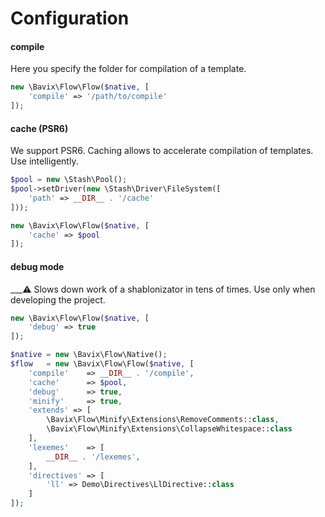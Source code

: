 Configuration
=============

#### compile
Here you specify the folder for compilation of a template.

```php
new \Bavix\Flow\Flow($native, [
    'compile' => '/path/to/compile'
]);
```

#### cache (PSR6)
We support PSR6. 
Caching allows to accelerate compilation of templates. 
Use intelligently.

```php
$pool = new \Stash\Pool();
$pool->setDriver(new \Stash\Driver\FileSystem([
    'path' => __DIR__ . '/cache'
]));

new \Bavix\Flow\Flow($native, [
    'cache' => $pool
]);
```

#### debug mode
___:warning: Slows down work of a shablonizator in tens of times. 
Use only when developing the project.

```php
new \Bavix\Flow\Flow($native, [
    'debug' => true
]);
```

<!--
#### minify / extends 
#### lexemes / directives
-->

```php
$native = new \Bavix\Flow\Native();
$flow   = new \Bavix\Flow\Flow($native, [
    'compile'    => __DIR__ . '/compile',
    'cache'      => $pool,
    'debug'      => true,
    'minify'     => true,
    'extends' => [
        \Bavix\Flow\Minify\Extensions\RemoveComments::class,
        \Bavix\Flow\Minify\Extensions\CollapseWhitespace::class
    ],
    'lexemes'    => [
        __DIR__ . '/lexemes',
    ],
    'directives' => [
        'll' => Demo\Directives\LlDirective::class
    ]
]);
```
